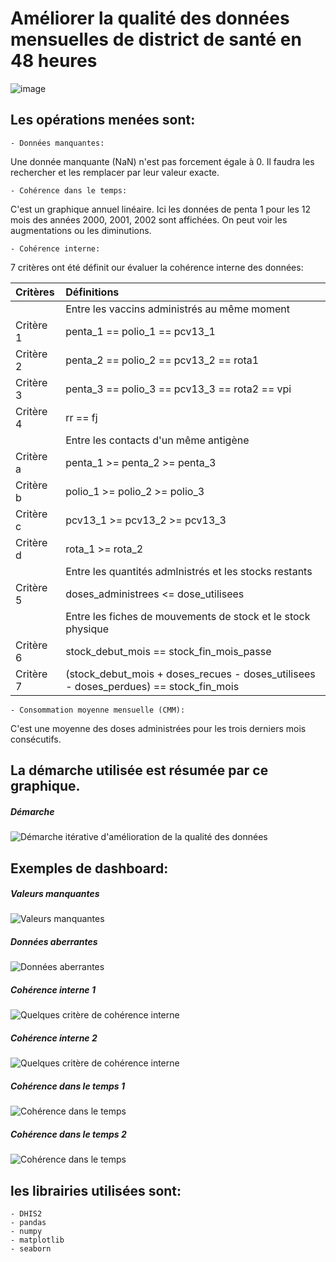 # Améliorer la qualité des données mensuelles de district de santé en 48 heures

![ image ](/images/lapin_sur_tortue.jpg)

## Les opérations menées sont:

	- Données manquantes:
Une donnée manquante (NaN) n'est pas forcement égale à 0. Il faudra les rechercher et les remplacer par leur valeur exacte.

	- Cohérence dans le temps:    
C'est un graphique annuel linéaire. Ici les données de penta 1 pour les 12 mois des années 2000, 2001, 2002 sont affichées. On peut voir les augmentations ou les diminutions.    

	- Cohérence interne:      
7 critères ont été définit our évaluer la cohérence interne des données:

|   Critères     |      Définitions           				      	|
| :-----------	 |    :---------------------------      		      	|
|  	 	 |  Entre les vaccins administrés au même moment	       	|
|  Critère 1   	 |  penta_1 == polio_1 == pcv13_1         		       	|
|  Critère 2   	 |  penta_2 == polio_2 == pcv13_2 == rota1        		|
|  Critère 3     |  penta_3 == polio_3 == pcv13_3 == rota2 == vpi         	|
|  Critère 4     |  rr == fj         		       				|
|  	 	 |  Entre les contacts d'un même antigène	        	|
|  Critère a     |  penta_1 >= penta_2 >= penta_3         	|
|  Critère b     |  polio_1 >= polio_2 >= polio_3         	|
|  Critère c     |  pcv13_1 >= pcv13_2 >= pcv13_3            	|
|  Critère d     |  rota_1 >= rota_2         		      	|
|  	 	 |  Entre les quantités admlnistrés et les stocks restants	       	  	 		|
|  Critère 5     |  doses_administrees <= dose_utilisees       		    		  	 		|
|  	 	 |  Entre les fiches de mouvements de stock et le stock physique	  	     		|
|  Critère 6     |  stock_debut_mois == stock_fin_mois_passe       		       				|
|  Critère 7     |  (stock_debut_mois + doses_recues - doses_utilisees - doses_perdues) == stock_fin_mois       |



	- Consommation moyenne mensuelle (CMM):        
C'est une moyenne des doses administrées pour les trois derniers mois consécutifs.


## La démarche utilisée est résumée par ce graphique.    

##### Démarche
![ Démarche itérative d'amélioration de la qualité des données ](/images/demarche_analyse.png)


## Exemples de dashboard:


##### Valeurs manquantes
![ Valeurs manquantes ](/images/Donnees_manquantes.png)

##### Données aberrantes
![ Données aberrantes ](/images/dashboard_styling_donnees_aberrantes.png)

##### Cohérence interne 1
![ Quelques critère de cohérence interne ](/images/crit_1_2_3_4_a_b_c_d.png)

##### Cohérence interne 2
![ Quelques critère de cohérence interne ](/images/penta_crit_5_6_7.png)

##### Cohérence dans le temps 1
![ Cohérence dans le temps ](/images/coherence_dans_le_temps_0.png)

##### Cohérence dans le temps 2
![ Cohérence dans le temps ](/images/coherence_dans_le_temps.png)

## les librairies utilisées sont:

	- DHIS2
	- pandas
	- numpy
	- matplotlib
	- seaborn
